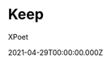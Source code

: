 ---
title: Keep
github: https://github.com/XPoet/hexo-theme-keep
demo: https://xpoet.cn/
license: MIT
author: XPoet
author_link: ''
author_twitter: ''
author_github: XPoet
date: 2021-04-29T00:00:00.000Z
ssg:
  - Hexo
cms: null
css: null
archetype: null
services: null
hosting:
  - Netlify
  - Vercel
description: A simple and elegant theme for Hexo. It makes you more focused on writing.
stale: false
disabled: false
disabled_reason: null
draft: false
---